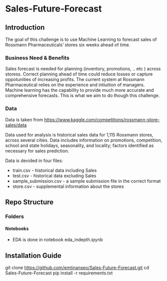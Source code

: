 # Sales-Future-Forecast

## Introduction
The goal of this challenge is to use Machine Learning to forecast sales of Rossmann Pharmaceuticals’ stores six weeks ahead of time.

### Business Need & Benefits
Sales forecast is needed for planning (inventory, promotions, .. etc ) across storess. Correct planning ahead of time could reduce losses or capture oppotunities of increasing profits. The current system at Rossmann Pharmaceutical relies on the experience and intiuition of managers. Machine learning has the capability to provide much more accurate and comprehensive forecasts. This is what we aim to do though this challenge.

### Data
Data is taken from https://www.kaggle.com/competitions/rossmann-store-sales/data

Data used for analysis is historical sales data for 1,115 Rossmann stores, across several cities. Data includes information on promotions, competition, school and state holidays, seasonality, and locality; factors identified as necessary for sales prediction. 

Data is devided in four files:
* train.csv - historical data including Sales
* test.csv - historical data excluding Sales
* sample_submission.csv - a sample submission file in the correct format
* store.csv - supplemental information about the stores





## Repo Structure
### Folders
#### Notebooks
* EDA is done in notebook eda_indepth.ipynb


## Installation Guide
git clone https://github.com/emtinanseo/Sales-Future-Forecast.git
cd Sales-Future-Forecast
pip install -r requirements.txt